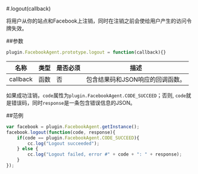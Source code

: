 #.logout(callback)

将用户从你的站点和Facebook上注销，同时在注销之前会使给用户产生的访问令牌失效。

##参数

```javascript
plugin.FacebookAgent.prototype.logout = function(callback){}
```

|名称|类型|是否必须|描述|
|----|----|--------|-----------|
|callback|函数|否|包含结果码和JSON响应的回调函数。|

如果成功注销，`code`属性为`plugin.FacebookAgent.CODE_SUCCEED`；否则, `code`就是错误码，同时`response`是一条包含错误信息的JSON。

##范例

```javascript
var facebook = plugin.FacebookAgent.getInstance();
facebook.logout(function(code, response){
    if(code == plugin.FacebookAgent.CODE_SUCCEED){
        cc.log("Logout succeeded");
    } else {
        cc.log("Logout failed, error #" + code + ": " + response);
    }
});
```
